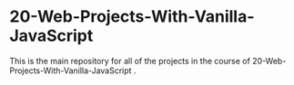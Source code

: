 # 20-Web-Projects-With-Vanilla-JavaScript


This is the main repository for all of the projects in the course of 20-Web-Projects-With-Vanilla-JavaScript .
